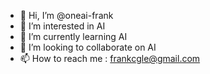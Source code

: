 - 👋 Hi, I’m @oneai-frank
- 👀 I’m interested in AI
- 🌱 I’m currently learning AI
- 💞️ I’m looking to collaborate on AI
- 📫 How to reach me : frankcgle@gmail.com
<!---
oneai-frank/oneai-frank is a ✨ special ✨ repository because its `README.md` (this file) appears on your GitHub profile.
You can click the Preview link to take a look at your changes.
--->
